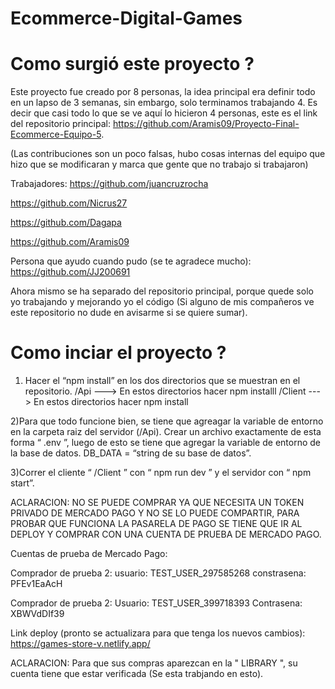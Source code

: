 # Ecommerce-Digital-Games
# Como surgió este proyecto ? 
Este proyecto fue creado por 8 personas, la idea principal era definir todo en un lapso de 3 semanas, sin embargo, solo terminamos trabajando 4. Es decir que casi todo lo que se ve aquí lo hicieron 4 personas, este es el link del repositorio principal: https://github.com/Aramis09/Proyecto-Final-Ecommerce-Equipo-5.  

(Las contribuciones son un poco falsas, hubo cosas internas del equipo que hizo que se modificaran y marca que gente que no trabajo si trabajaron) 

Trabajadores: 
https://github.com/juancruzrocha 

https://github.com/Nicrus27 

https://github.com/Dagapa 

https://github.com/Aramis09 

Persona que ayudo cuando pudo (se te agradece mucho):  https://github.com/JJ200691 

Ahora mismo se ha separado del repositorio principal, porque quede solo yo trabajando y mejorando yo el código (Si alguno de mis compañeros ve este repositorio no dude en avisarme si se quiere sumar).

# Como inciar el proyecto ?

1) Hacer el “npm install” en los dos directorios que se muestran en el repositorio. 
   /Api ---> En estos directorios hacer npm installl 
   /Client ---> En estos directorios hacer  npm install 

2)Para que todo funcione bien, se tiene que agreagar la variable de entorno en la carpeta raiz del servidor (/Api). 
  Crear un archivo exactamente de esta forma “ .env ”, luego de esto se tiene que agregar la variable de entorno de la base de datos. 
  DB_DATA = “string de su base de datos”. 

3)Correr el cliente “ /Client ” con  “ npm run dev ” y el servidor con “ npm start”.

ACLARACION: NO SE PUEDE COMPRAR YA QUE NECESITA UN TOKEN PRIVADO DE MERCADO PAGO Y NO SE LO PUEDE COMPARTIR, PARA PROBAR QUE FUNCIONA LA PASARELA DE PAGO SE TIENE QUE IR AL DEPLOY Y COMPRAR CON UNA CUENTA DE PRUEBA DE MERCADO PAGO.

Cuentas de prueba de Mercado Pago:

Comprador de prueba 2: 
usuario: TEST_USER_297585268
constrasena: PFEv1EaAcH

Comprador de prueba 2:
Usuario: TEST_USER_399718393
Contrasena: XBWVdDIf39

Link deploy (pronto se actualizara para que tenga los nuevos cambios): https://games-store-v.netlify.app/

ACLARACION: Para que sus compras aparezcan en la " LIBRARY ", su cuenta tiene que estar verificada (Se esta trabjando en esto).
